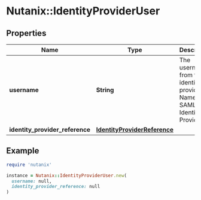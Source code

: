 # Nutanix::IdentityProviderUser

## Properties

| Name | Type | Description | Notes |
| ---- | ---- | ----------- | ----- |
| **username** | **String** | The username from the identity provider. Name Id for SAML Identity Provider.  | [optional] |
| **identity_provider_reference** | [**IdentityProviderReference**](IdentityProviderReference.md) |  | [optional] |

## Example

```ruby
require 'nutanix'

instance = Nutanix::IdentityProviderUser.new(
  username: null,
  identity_provider_reference: null
)
```

